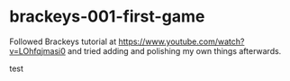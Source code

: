 # brackeys-001-first-game
Followed Brackeys tutorial at https://www.youtube.com/watch?v=LOhfqjmasi0 and tried adding and polishing my own things afterwards.

test
